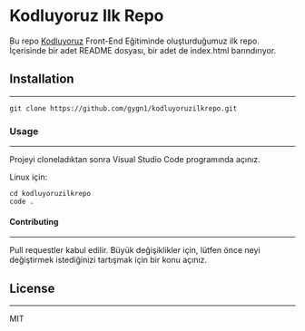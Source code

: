# **Kodluyoruz Ilk Repo**
Bu repo [Kodluyoruz](https://kodluyoruz.org/tr/kodluyoruz/) Front-End Eğitiminde oluşturduğumuz ilk repo. İçerisinde bir adet README dosyası, bir adet de index.html barındırıyor.


## **Installation**
---
```
git clone https://github.com/gygn1/kodluyoruzilkrepo.git
```
### **Usage**
---
Projeyi cloneladıktan sonra Visual Studio Code programında açınız.

Linux için:

``` 
cd kodluyoruzilkrepo
code .
```
#### **Contributing**
---
Pull requestler kabul edilir. Büyük değişiklikler için, lütfen önce neyi değiştirmek istediğinizi tartışmak için bir konu açınız.

## License
---
MIT